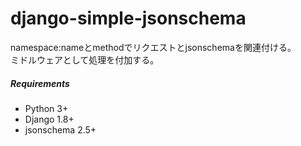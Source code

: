 # django-simple-jsonschema
namespace:nameとmethodでリクエストとjsonschemaを関連付ける。    
ミドルウェアとして処理を付加する。   
  
##### Requirements
* Python 3+
* Django 1.8+
* jsonschema 2.5+
